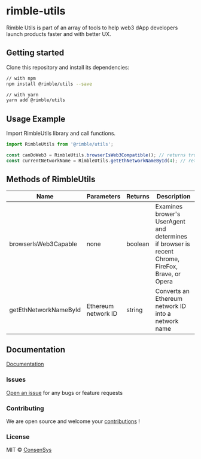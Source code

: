 # rimble-utils

Rimble Utils is part of an array of tools to help web3 dApp developers launch products faster and with better UX.

## Getting started

Clone this repository and install its dependencies:

```sh
// with npm
npm install @rimble/utils --save

// with yarn
yarn add @rimble/utils
```

## Usage Example

Import RimbleUtils library and call functions.

```jsx
import RimbleUtils from '@rimble/utils';

const canDoWeb3 = RimbleUtils.browserIsWeb3Compatible(); // returns true or false boolean
const currentNetworkName = RimbleUtils.getEthNetworkNameById(4); // returns "Rinkeby" string
```

## Methods of RimbleUtils

| Name                  | Parameters          | Returns | Description                                                                                      |
| --------------------- | ------------------- | ------- | ------------------------------------------------------------------------------------------------ |
| browserIsWeb3Capable  | none                | boolean | Examines brower's UserAgent and determines if browser is recent Chrome, FireFox, Brave, or Opera |
| getEthNetworkNameById | Ethereum network ID | string  | Converts an Ethereum network ID into a network name                                              |

## Documentation

[Documentation](https://consensys.github.io/rimble-ui/)

### Issues

[Open an issue](https://github.com/ConsenSys/rimble-web3-components/issues) for any bugs or feature requests

### Contributing

We are open source and welcome your [contributions](https://github.com/ConsenSys/rimble-web3-components/CONTRIBUTIONS.md) !

### License

MIT © [ConsenSys](https://github.com/ConsenSys)
